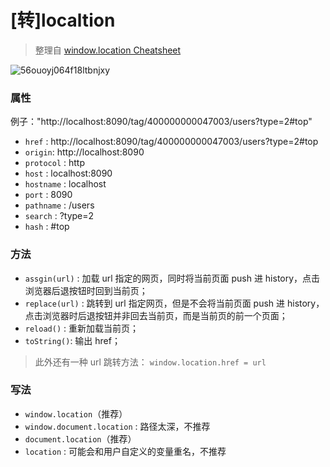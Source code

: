 # [转]localtion

> 整理自 [window.location Cheatsheet](https://dev.to/samanthaming/window-location-cheatsheet-4edl)

![56ouoyj064f18ltbnjxy](https://cdn.jsdelivr.net/gh/Huanqiang/imgBed/blog/56ouoyj064f18ltbnjxy.png)

### 属性

例子："http://localhost:8090/tag/400000000047003/users?type=2#top"

- `href` : http://localhost:8090/tag/400000000047003/users?type=2#top
- `origin`: http://localhost:8090
- `protocol` : http
- `host` : localhost:8090
- `hostname` : localhost
- `port` : 8090
- `pathname` : /users
- `search` : ?type=2
- `hash` : #top

### 方法

- `assgin(url)` : 加载 url 指定的网页，同时将当前页面 push 进 history，点击浏览器后退按钮时回到当前页；
- `replace(url)` : 跳转到 url 指定网页，但是不会将当前页面 push 进 history，点击浏览器时后退按钮并非回去当前页，而是当前页的前一个页面；
- `reload()` : 重新加载当前页；
- `toString()`: 输出 href；

> 此外还有一种 url 跳转方法： `window.location.href = url`

### 写法

- `window.location`（推荐）
- `window.document.location` : 路径太深，不推荐
- `document.location`（推荐）
- `location` : 可能会和用户自定义的变量重名，不推荐
